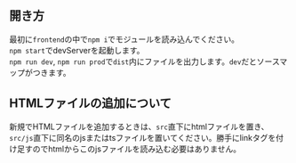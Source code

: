 ## 開き方
最初に`frontend`の中で`npm i`でモジュールを読み込んでください。  
`npm start`でdevServerを起動します。  
`npm run dev`, `npm run prod`で`dist`内にファイルを出力します。`dev`だとソースマップがつきます。  

## HTMLファイルの追加について
新規でHTMLファイルを追加するときは、`src`直下にhtmlファイルを置き、`src/js`直下に同名のjsまたはtsファイルを置いてください。勝手にlinkタグを付け足すのでhtmlからこのjsファイルを読み込む必要はありません。
